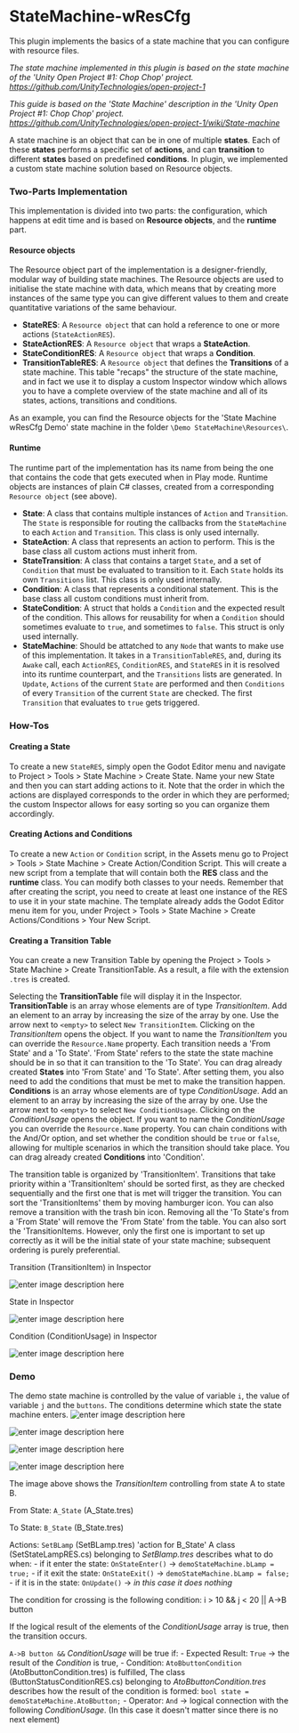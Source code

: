 # StateMachine-wResCfg
This plugin implements the basics of a state machine that you can configure with resource files.

*The state machine implemented in this plugin is based on the state machine of the 'Unity Open Project #1: Chop Chop' project.
https://github.com/UnityTechnologies/open-project-1*

*This guide is based on the 'State Machine' description in the 'Unity Open Project #1: Chop Chop' project. https://github.com/UnityTechnologies/open-project-1/wiki/State-machine*

A state machine is an object that can be in one of multiple **states**. Each of these **states** performs a specific set of **actions**, and can **transition** to different **states** based on predefined **conditions**.
In plugin, we implemented a custom state machine solution based on Resource objects.

### Two-Parts Implementation
This implementation is divided into two parts: the configuration, which happens at edit time and is based on  **Resource objects**, and the  **runtime**  part.

#### Resource objects
The Resource object part of the implementation is a designer-friendly, modular way of building state machines. The Resource objects are used to initialise the state machine with data, which means that by creating more instances of the same type you can give different values to them and create quantitative variations of the same behaviour.

-   **StateRES**: A  `Resource object`  that can hold a reference to one or more actions (`StateActionRES`).
-   **StateActionRES**: A  `Resource object`  that wraps a  **StateAction**.
-   **StateConditionRES**: A  `Resource object`  that wraps a  **Condition**.
-   **TransitionTableRES**: A  `Resource object`  that defines the  **Transitions**  of a state machine. This table "recaps" the structure of the state machine, and in fact we use it to display a custom Inspector window which allows you to have a complete overview of the state machine and all of its states, actions, transitions and conditions.

As an example, you can find the Resource objects for the 'State Machine wResCfg Demo' state machine in the folder  `\Demo StateMachine\Resources\`.

#### Runtime
The runtime part of the implementation has its name from being the one that contains the code that gets executed when in Play mode. Runtime objects are instances of plain C# classes, created from a corresponding  `Resource object`  (see above).

-   **State**: A class that contains multiple instances of  `Action`  and  `Transition`. The  `State`  is responsible for routing the callbacks from the  `StateMachine`  to each  `Action`  and  `Transition`. This class is only used internally.
-   **StateAction**: A class that represents an action to perform. This is the base class all custom actions must inherit from.
-   **StateTransition**: A class that contains a target  `State`, and a set of  `Condition`  that must be evaluated to transition to it. Each  `State`  holds its own  `Transitions`  list. This class is only used internally.
-   **Condition**: A class that represents a conditional statement. This is the base class all custom conditions must inherit from.
-   **StateCondition**: A struct that holds a  `Condition`  and the expected result of the condition. This allows for reusability for when a  `Condition`  should sometimes evaluate to  `true`, and sometimes to  `false`. This struct is only used internally.
-   **StateMachine**: Should be attatched to any  `Node`  that wants to make use of this implementation. It takes in a  `TransitionTableRES`, and, during its  `Awake`  call, each  `ActionRES`,  `ConditionRES`, and  `StateRES`  in it is resolved into its runtime counterpart, and the  `Transitions`  lists are generated. In  `Update`,  `Actions`  of the current  `State`  are performed and then  `Conditions`  of every  `Transition`  of the current  `State`  are checked. The first  `Transition`  that evaluates to  `true`  gets triggered.

### How-Tos

#### Creating a State
To create a new  `StateRES`, simply open the Godot Editor menu and navigate to Project > Tools > State Machine > Create State. Name your new State and then you can start adding actions to it. Note that the order in which the actions are displayed corresponds to the order in which they are performed; the custom Inspector allows for easy sorting so you can organize them accordingly.

#### Creating Actions and Conditions
To create a new  `Action`  or  `Condition`  script, in the Assets menu go to Project > Tools > State Machine > Create Action/Condition Script. This will create a new script from a template that will contain both the  **RES**  class and the  **runtime**  class. You can modify both classes to your needs. Remember that after creating the script, you need to create at least one instance of the RES to use it in your state machine. The template already adds the Godot Editor menu item for you, under Project > Tools > State Machine > Create Actions/Conditions > Your New Script.

#### Creating a Transition Table
You can create a new Transition Table by opening the Project > Tools > State Machine > Create TransitionTable. As a result, a file with the extension `.tres` is created.

Selecting the **TransitionTable** file will display it in the Inspector. **TransitionTable** is an array whose elements are of type *TransitionItem*. Add an element to an array by increasing the size of the array by one. Use the arrow next to `<empty>` to select `New TransitionItem`. Clicking on the *TransitionItem* opens the object. If you want to name the *TransitionItem* you can override the `Resource.Name` property.
Each transition needs a 'From State' and a 'To State'. 'From State' refers to the state the state machine should be in so that it can transition to the 'To State'. You can drag already created **States** into 'From State' and 'To State'. After setting them, you also need to add the conditions that must be met to make the transition happen. **Conditions** is an array whose elements are of type *ConditionUsage*. Add an element to an array by increasing the size of the array by one. Use the arrow next to `<empty>` to select `New ConditionUsage`. Clicking on the *ConditionUsage* opens the object. If you want to name the *ConditionUsage* you can override the `Resource.Name` property. You can chain conditions with the And/Or option, and set whether the condition should be  `true`  or  `false`, allowing for multiple scenarios in which the transition should take place.  You can drag already created **Conditions** into 'Condition'.

The transition table is organized by 'TransitionItem'. Transitions that take priority within a 'TransitionItem' should be sorted first, as they are checked sequentially and the first one that is met will trigger the transition. You can sort the 'TransitionItems' them by moving hamburger icon. You can also remove a transition with the trash bin icon. Removing all the 'To State's from a 'From State' will remove the 'From State' from the table. You can also sort the 'TransitionItems. However, only the first one is important to set up correctly as it will be the initial state of your state machine; subsequent ordering is purely preferential.

Transition (TransitionItem) in Inspector

![enter image description here](https://github.com/Trufiadok/StateMachine-wResCfg-Demo/blob/main/Docs/OpenedTransitionItem.png)

State in Inspector

![enter image description here](https://github.com/Trufiadok/StateMachine-wResCfg-Demo/blob/main/Docs/OpenedState.png)

Condition (ConditionUsage) in Inspector

![enter image description here](https://github.com/Trufiadok/StateMachine-wResCfg-Demo/blob/main/Docs/OpenedConditionUsage.png)

### Demo
The demo state machine is controlled by the value of variable `i`, the value of variable `j` and the `buttons`.
The conditions determine which state the state machine enters.
![enter image description here](https://github.com/Trufiadok/StateMachine-wResCfg-Demo/blob/main/Docs/Start%20State.png)

![enter image description here](https://github.com/Trufiadok/StateMachine-wResCfg-Demo/blob/main/Docs/A%20to%20B%20state%20by%20AtoB%20button.png)

![enter image description here](https://github.com/Trufiadok/StateMachine-wResCfg-Demo/blob/main/Docs/B%20to%20C%20state%20by%20j%20greater%20than%20100%20and%20BtoC%20button.png)

![enter image description here](https://github.com/Trufiadok/StateMachine-wResCfg-Demo/blob/main/Docs/AtoB%20TransitionItem.png)

The image above shows the *TransitionItem* controlling from state A to state B.

From State: `A_State` (A_State.tres)

To State: `B_State` (B_State.tres)

Actions: `SetBLamp` (SetBLamp.tres) 'action for B_State'
A class (SetStateLampRES.cs) belonging to *SetBlamp.tres* describes what to do when:
	- if it enter the state: `OnStateEnter()` -> `demoStateMachine.bLamp = true;`
	- if it exit the state: `OnStateExit()` -> `demoStateMachine.bLamp = false;`
	- if it is in the state: `OnUpdate()` -> *in this case it does nothing*

The condition for crossing is the following condition: i > 10 && j < 20 || A->B button

If the logical result of the elements of the *ConditionUsage* array is true, then the transition occurs.

`A->B button &&` *ConditionUsage* will be true if:
	- Expected Result: `True` -> the result of the *Condition* is true,
	- Condition: `AtoBbuttonCondition` (AtoBbuttonCondition.tres) is fulfilled,
	The class (ButtonStatusConditionRES.cs) belonging to *AtoBbuttonCondition.tres* describes how the result of the condition is formed:  `bool state = demoStateMachine.AtoBbutton;`
	- Operator: `And` -> logical connection with the following *ConditionUsage*.
(In this case it doesn't matter since there is no next element)
